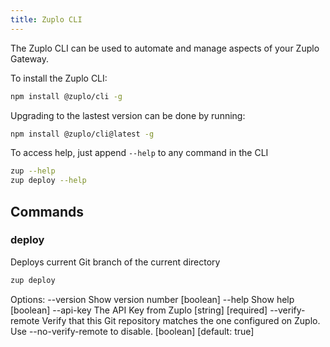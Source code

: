 ```yaml
---
title: Zuplo CLI
---
```


The Zuplo CLI can be used to automate and manage aspects of your Zuplo Gateway.

To install the Zuplo CLI:

```bash
npm install @zuplo/cli -g
```

Upgrading to the lastest version can be done by running:

```bash
npm install @zuplo/cli@latest -g
```

To access help, just append `--help` to any command in the CLI

```bash
zup --help
zup deploy --help
```

## Commands

### deploy

Deploys current Git branch of the current directory

```bash
zup deploy
```

Options:
  --version        Show version number                                 [boolean]
  --help           Show help                                           [boolean]
  --api-key        The API Key from Zuplo                    [string] [required]
  --verify-remote  Verify that this Git repository matches the one configured on
                   Zuplo. Use --no-verify-remote to disable.
                                                       [boolean] [default: true]